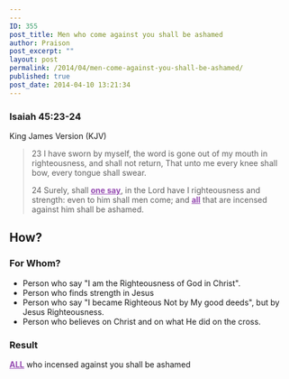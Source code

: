 ```yaml
---
---
ID: 355
post_title: Men who come against you shall be ashamed
author: Praison
post_excerpt: ""
layout: post
permalink: /2014/04/men-come-against-you-shall-be-ashamed/
published: true
post_date: 2014-04-10 13:21:34
---
```

<div>
<h3>Isaiah 45:23-24</h3>
King James Version (KJV)

</div>
<div>
<blockquote>23 I have sworn by myself, the word is gone out of my mouth in righteousness, and shall not return, That unto me every knee shall bow, every tongue shall swear.

24 Surely, shall <span style="text-decoration: underline; color: #964cb2;"><strong>one say</strong></span>, in the Lord have I righteousness and strength: even to him shall men come; and <span style="text-decoration: underline; color: #964cb2;"><strong>all</strong></span> that are incensed against him shall be ashamed.</blockquote>
<h2>How?</h2>
<h3>For Whom?</h3>
<ul>
	<li>Person who say "I am the Righteousness of God in Christ".</li>
	<li>Person who finds strength in Jesus</li>
	<li>Person who say "I became Righteous Not by My good deeds", but by Jesus Righteousness.</li>
	<li>Person who believes on Christ and on what He did on the cross.</li>
</ul>
<h3>Result</h3>
<span style="text-decoration: underline; color: #964cb2;"><strong>ALL</strong></span> who incensed against you shall be ashamed

</div>